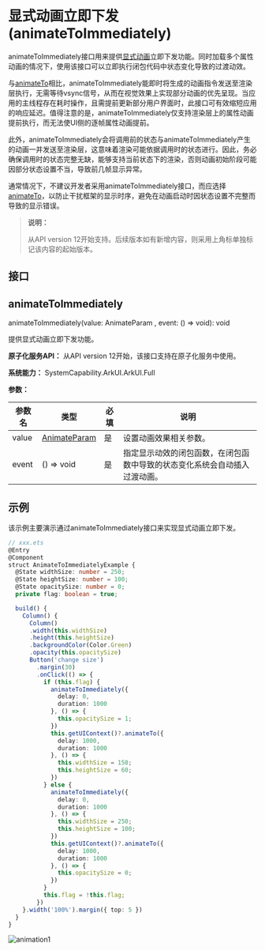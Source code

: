 # 显式动画立即下发 (animateToImmediately)
<!--Kit: ArkUI-->
<!--Subsystem: ArkUI-->
<!--Owner: @CCFFWW-->
<!--SE: @yangfan229-->
<!--TSE: @lxl007-->

animateToImmediately接口用来提供[显式动画](ts-explicit-animation.md)立即下发功能。同时加载多个属性动画的情况下，使用该接口可以立即执行闭包代码中状态变化导致的过渡动效。

与[animateTo](../arkts-apis-uicontext-uicontext.md#animateto)相比，animateToImmediately能即时将生成的动画指令发送至渲染层执行，无需等待vsync信号，从而在视觉效果上实现部分动画的优先呈现。当应用的主线程存在耗时操作，且需提前更新部分用户界面时，此接口可有效缩短应用的响应延迟。值得注意的是，animateToImmediately仅支持渲染层上的属性动画提前执行，而无法使UI侧的逐帧属性动画提前。

此外，animateToImmediately会将调用前的状态与animateToImmediately产生的动画一并发送至渲染层，这意味着渲染可能依据调用时的状态进行。因此，务必确保调用时的状态完整无缺，能够支持当前状态下的渲染，否则动画初始阶段可能因部分状态设置不当，导致前几帧显示异常。

通常情况下，不建议开发者采用animateToImmediately接口，而应选择[animateTo](../arkts-apis-uicontext-uicontext.md#animateto)，以防止干扰框架的显示时序，避免在动画启动时因状态设置不完整而导致的显示错误。

> **说明：**
>
> 从API version 12开始支持。后续版本如有新增内容，则采用上角标单独标记该内容的起始版本。
>

## 接口

## animateToImmediately

animateToImmediately(value: AnimateParam , event: () => void): void

提供显式动画立即下发功能。

**原子化服务API：** 从API version 12开始，该接口支持在原子化服务中使用。

**系统能力：** SystemCapability.ArkUI.ArkUI.Full

**参数：** 

| 参数名 | 类型                                                         | 必填 | 说明                                                         |
| ------ | ------------------------------------------------------------ | -------- | ------------------------------------------------------------ |
| value  | [AnimateParam](ts-explicit-animation.md#animateparam对象说明) | 是       | 设置动画效果相关参数。                                       |
| event  | () => void                                                   | 是       | 指定显示动效的闭包函数，在闭包函数中导致的状态变化系统会自动插入过渡动画。 |

## 示例

该示例主要演示通过animateToImmediately接口来实现显式动画立即下发。

```ts
// xxx.ets
@Entry
@Component
struct AnimateToImmediatelyExample {
  @State widthSize: number = 250;
  @State heightSize: number = 100;
  @State opacitySize: number = 0;
  private flag: boolean = true;

  build() {
    Column() {
      Column()
      .width(this.widthSize)
      .height(this.heightSize)
      .backgroundColor(Color.Green)
      .opacity(this.opacitySize)
      Button('change size')
        .margin(30)
        .onClick(() => {
          if (this.flag) {
            animateToImmediately({
              delay: 0,
              duration: 1000
            }, () => {
              this.opacitySize = 1;
            })
            this.getUIContext()?.animateTo({
              delay: 1000,
              duration: 1000
            }, () => {
              this.widthSize = 150;
              this.heightSize = 60;
            })
          } else {
            animateToImmediately({
              delay: 0,
              duration: 1000
            }, () => {
              this.widthSize = 250;
              this.heightSize = 100;
            })
            this.getUIContext()?.animateTo({
              delay: 1000,
              duration: 1000
            }, () => {
              this.opacitySize = 0;
            })
          }
          this.flag = !this.flag;
        })
    }.width('100%').margin({ top: 5 })
  }
}
```

![animation1](figures/animateToImmediately1.gif)
